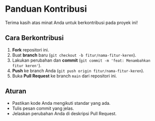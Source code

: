 # Panduan Kontribusi

Terima kasih atas minat Anda untuk berkontribusi pada proyek ini!

## Cara Berkontribusi
1.  **Fork** repositori ini.
2.  Buat **branch** baru (`git checkout -b fitur/nama-fitur-keren`).
3.  Lakukan perubahan dan **commit** (`git commit -m 'feat: Menambahkan fitur keren'`).
4.  **Push** ke branch Anda (`git push origin fitur/nama-fitur-keren`).
5.  Buka **Pull Request** ke branch `main` dari repositori ini.

## Aturan
- Pastikan kode Anda mengikuti standar yang ada.
- Tulis pesan commit yang jelas.
- Jelaskan perubahan Anda di deskripsi Pull Request.
